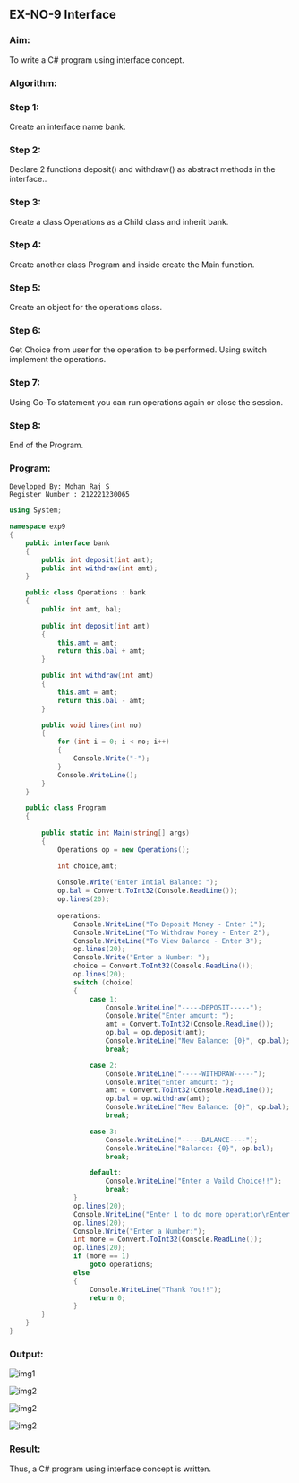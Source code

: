 ## EX-NO-9 Interface

### Aim:
To write a C# program using interface concept.

### Algorithm:
### Step 1:
Create an interface name bank.

### Step 2:
Declare 2 functions deposit() and withdraw() as abstract methods in the interface..

### Step 3:
Create a class Operations as a Child class and inherit bank.

### Step 4:
Create another class Program and inside create the Main function.

### Step 5:
Create an object for the operations class.

### Step 6:
Get Choice from user for the operation to be performed. Using switch implement the operations.

### Step 7:
Using Go-To statement you can run operations again or close the session.

### Step 8:
End of the Program.


### Program:
 ```
Developed By: Mohan Raj S
Register Number : 212221230065
```
```c#
using System;

namespace exp9
{
    public interface bank
    {
        public int deposit(int amt);
        public int withdraw(int amt);
    } 

    public class Operations : bank
    {
        public int amt, bal;
        
        public int deposit(int amt)
        {
            this.amt = amt;
            return this.bal + amt;
        }

        public int withdraw(int amt)
        {
            this.amt = amt;
            return this.bal - amt;
        }

        public void lines(int no)
        {
            for (int i = 0; i < no; i++)
            {
                Console.Write("-");
            }
            Console.WriteLine();
        }
    }

    public class Program
    {
        
        public static int Main(string[] args)
        {
            Operations op = new Operations();

            int choice,amt;
            
            Console.Write("Enter Intial Balance: ");
            op.bal = Convert.ToInt32(Console.ReadLine());
            op.lines(20);
            
            operations:
                Console.WriteLine("To Deposit Money - Enter 1");
                Console.WriteLine("To Withdraw Money - Enter 2");
                Console.WriteLine("To View Balance - Enter 3");
                op.lines(20);
                Console.Write("Enter a Number: ");
                choice = Convert.ToInt32(Console.ReadLine());
                op.lines(20);
                switch (choice)
                {
                    case 1:
                        Console.WriteLine("-----DEPOSIT-----");
                        Console.Write("Enter amount: ");
                        amt = Convert.ToInt32(Console.ReadLine());
                        op.bal = op.deposit(amt);
                        Console.WriteLine("New Balance: {0}", op.bal);
                        break;

                    case 2:
                        Console.WriteLine("-----WITHDRAW-----");
                        Console.Write("Enter amount: ");
                        amt = Convert.ToInt32(Console.ReadLine());
                        op.bal = op.withdraw(amt);
                        Console.WriteLine("New Balance: {0}", op.bal);
                        break;

                    case 3:
                        Console.WriteLine("-----BALANCE----");
                        Console.WriteLine("Balance: {0}", op.bal);
                        break;

                    default:
                        Console.WriteLine("Enter a Vaild Choice!!");
                        break;
                }
                op.lines(20);
                Console.WriteLine("Enter 1 to do more operation\nEnter 2 to close session");
                op.lines(20);
                Console.Write("Enter a Number:");
                int more = Convert.ToInt32(Console.ReadLine());
                op.lines(20);
                if (more == 1)
                    goto operations;
                else
                {
                    Console.WriteLine("Thank You!!");
                    return 0;
                }
        }
    }
}
```
### Output:
![img1](https://user-images.githubusercontent.com/93427237/244061481-9ce014d3-0541-4ee1-8b0b-5f8e951a6319.png)
   
 ![img2](https://user-images.githubusercontent.com/93427237/244061539-6ff65ebd-b150-43fb-8cb3-b9063315cddc.png)
 
 ![img2](https://user-images.githubusercontent.com/93427237/244061614-364b2248-2faa-4bdf-a705-6e320f071452.png)
 
 ![img2](https://user-images.githubusercontent.com/93427237/244061664-fbb1d238-2cae-4523-ad1b-28b85c20ccd9.png)
### Result:
Thus, a C# program using interface concept is written.
